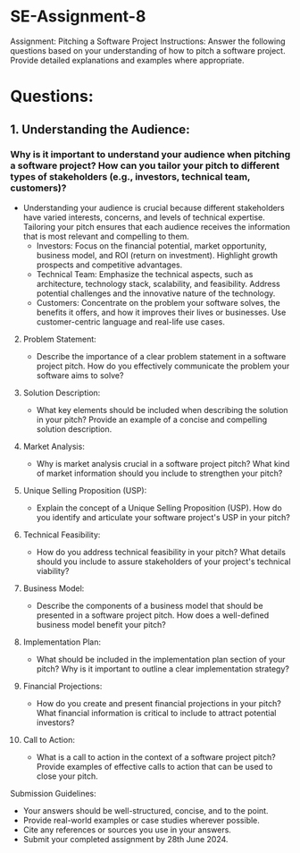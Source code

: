 # SE-Assignment-8
 Assignment: Pitching a Software Project
 Instructions:
Answer the following questions based on your understanding of how to pitch a software project. Provide detailed explanations and examples where appropriate.

# Questions:

## 1. Understanding the Audience:
 ### Why is it important to understand your audience when pitching a software project? How can you tailor your pitch to different types of stakeholders (e.g., investors, technical team, customers)?
  - Understanding your audience is crucial because different stakeholders have varied interests, concerns, and levels of technical expertise. Tailoring your pitch ensures that each audience receives the information that is most relevant and compelling to them.
    - Investors: Focus on the financial potential, market opportunity, business model, and ROI (return on investment). Highlight growth prospects and competitive advantages.
    - Technical Team: Emphasize the technical aspects, such as architecture, technology stack, scalability, and feasibility. Address potential challenges and the innovative nature of the technology.
    - Customers: Concentrate on the problem your software solves, the benefits it offers, and how it improves their lives or businesses. Use customer-centric language and real-life use cases.

2. Problem Statement:
   - Describe the importance of a clear problem statement in a software project pitch. How do you effectively communicate the problem your software aims to solve?

3. Solution Description:
   - What key elements should be included when describing the solution in your pitch? Provide an example of a concise and compelling solution description.

4. Market Analysis:
   - Why is market analysis crucial in a software project pitch? What kind of market information should you include to strengthen your pitch?

5. Unique Selling Proposition (USP):
   - Explain the concept of a Unique Selling Proposition (USP). How do you identify and articulate your software project's USP in your pitch?

6. Technical Feasibility:
   - How do you address technical feasibility in your pitch? What details should you include to assure stakeholders of your project's technical viability?

7. Business Model:
   - Describe the components of a business model that should be presented in a software project pitch. How does a well-defined business model benefit your pitch?

8. Implementation Plan:
   - What should be included in the implementation plan section of your pitch? Why is it important to outline a clear implementation strategy?

9. Financial Projections:
   - How do you create and present financial projections in your pitch? What financial information is critical to include to attract potential investors?

10. Call to Action:
    - What is a call to action in the context of a software project pitch? Provide examples of effective calls to action that can be used to close your pitch.

 Submission Guidelines:
- Your answers should be well-structured, concise, and to the point.
- Provide real-world examples or case studies wherever possible.
- Cite any references or sources you use in your answers.
- Submit your completed assignment by 28th June 2024.


